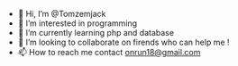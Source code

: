 - 👋 Hi, I’m @Tomzemjack
- 👀 I’m interested in programming
- 🌱 I’m currently learning php and database
- 💞️ I’m looking to collaborate on firends who can help me !
- 📫 How to reach me contact onrun18@gmail.com

<!---
Tomzemjack/Tomzemjack is a ✨ special ✨ repository because its `README.md` (this file) appears on your GitHub profile.
You can click the Preview link to take a look at your changes.
--->

